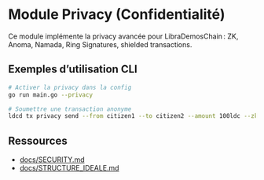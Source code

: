 # Module Privacy (Confidentialité)

Ce module implémente la privacy avancée pour LibraDemosChain : ZK, Anoma, Namada, Ring Signatures, shielded transactions.

## Exemples d’utilisation CLI

```sh
# Activer la privacy dans la config
go run main.go --privacy

# Soumettre une transaction anonyme
ldcd tx privacy send --from citizen1 --to citizen2 --amount 100ldc --zk-proof "0x..."
```

## Ressources
- [docs/SECURITY.md](../../../docs/SECURITY.md)
- [docs/STRUCTURE_IDEALE.md](../../../docs/STRUCTURE_IDEALE.md)
